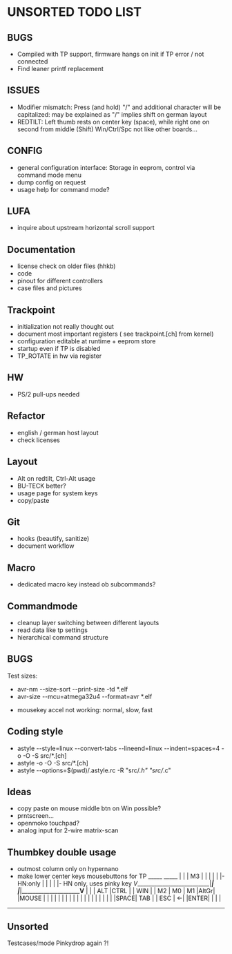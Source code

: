 **UNSORTED TODO LIST**
==================

BUGS
----
* Compiled with TP support, firmware hangs on init if TP error / not connected
* Find leaner printf replacement

ISSUES
------
* Modifier mismatch: Press (and hold) "/" and additional character will be capitalized:
    may be explained as "/" implies shift on german layout
* REDTILT: Left thumb rests on center key (space), while right one on second from middle (Shift)
        Win/Ctrl/Spc not like other boards...

CONFIG
----
* general configuration interface: Storage in eeprom, control via command mode menu
* dump config on request
* usage help for command mode?

LUFA
----
* inquire about upstream horizontal scroll support

Documentation
-------------
* license check on older files (hhkb)
* code
* pinout for different controllers
* case files and pictures


Trackpoint
----------
* initialization not really thought out
* document most important registers ( see trackpoint.[ch] from kernel)
* configuration editable at runtime + eeprom store
* startup even if TP is disabled
* TP_ROTATE in hw via register

HW
--
* PS/2 pull-ups needed

Refactor
--------
* english / german host layout
* check licenses

Layout
------
* Alt on redtilt, Ctrl-Alt usage
* BU-TECK better?
* usage page for system keys
* copy/paste


Git
---
* hooks (beautify, sanitize)
* document workflow


Macro
-----
* dedicated macro key instead ob subcommands?

Commandmode
-----------
* cleanup layer switching between different layouts
* read data like tp settings
* hierarchical command structure

BUGS
----
Test sizes:
* avr-nm --size-sort --print-size -td *.elf
* avr-size --mcu=atmega32u4 --format=avr *.elf

- mousekey accel not working: normal, slow, fast

Coding style
------------
* astyle --style=linux --convert-tabs --lineend=linux --indent=spaces=4  -o -O -S src/\*.[ch]
* astyle -o -O -S src/\*.[ch]
* astyle --options=$(pwd)/.astyle.rc -R "src/*.h" "src/*.c"

Ideas
-----
- copy paste on mouse middle btn on Win possible?
- prntscreen...
- openmoko touchpad?
- analog input for 2-wire matrix-scan


Thumbkey double usage
---------------------
- outmost column only on hypernano
- make lower center keys mousebuttons for TP
                               _____         _____
                              |     |       | M3  |
                              |     |       |     |
  |- HN:only                  |     |       |     |                         |- HN only, uses pinky key
 _V___________________________|_____|       |_____|_________________________V____
|     |     | ALT |CTRL |     | WIN |       | M2  | M0  | M1  |AltGr|     |MOUSE |
|     |     |     |     |     |     |       |     |     |     |     |     |      |
|     |     |     |     |SPACE| TAB |       | ESC | <-| |ENTER|     |     |      |
 -----------------------------------         ------------------------------------

Unsorted
--------
Testcases/mode
Pinkydrop again ?!

